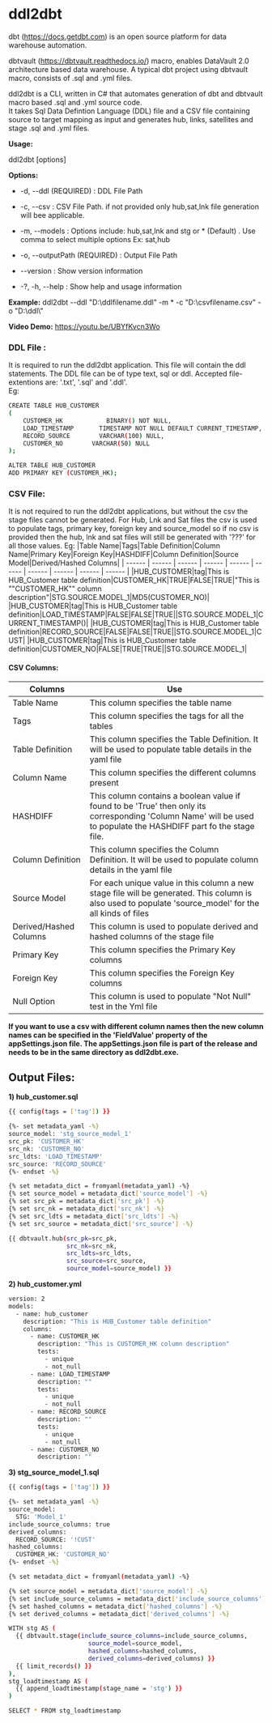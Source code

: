 # ddl2dbt
dbt (https://docs.getdbt.com) is an open source platform for data warehouse automation. 

dbtvault (https://dbtvault.readthedocs.io/) macro, enables DataVault 2.0 architecture based data warehouse.  A typical dbt project using dbtvault macro, consists of .sql and .yml files.  

ddl2dbt is a CLI, written in C# that automates generation of dbt and dbtvault macro based .sql and .yml source code.  
It takes Sql Data Defintion Language (DDL) file and a CSV file containing source to target mapping as input and generates hub, links, satellites and stage .sql and .yml files.  

**Usage:**

  ddl2dbt [options]

**Options:**

-  -d, --ddl  (REQUIRED) :                           DDL File Path

 - -c, --csv                     :                   CSV File Path. if not provided only hub,sat,lnk file generation will bee applicable.

-  -m, --models                   :             Options include: hub,sat,lnk and stg or * (Default) . Use comma to select multiple options Ex: sat,hub

-  -o, --outputPath  (REQUIRED)    :             Output File Path

-  --version                      :             Show version information

-  -?, -h, --help                  :            Show help and usage information

**Example:**
ddl2dbt --ddl "D:\ddlfilename.ddl" -m * -c "D:\csvfilename.csv" -o "D:\ddl\\" 

**Video Demo:** https://youtu.be/UBYfKvcn3Wo

### DDL File :
It is required to run the ddl2dbt application. This file will contain the ddl statements.
The DDL file can be of type text, sql or ddl.  Accepted file-extentions are: '.txt', '.sql' and '.ddl'.  
Eg:
```sh
CREATE TABLE HUB_CUSTOMER
(
	CUSTOMER_HK            BINARY() NOT NULL,
	LOAD_TIMESTAMP       TIMESTAMP NOT NULL DEFAULT CURRENT_TIMESTAMP,
	RECORD_SOURCE        VARCHAR(100) NULL,
	CUSTOMER_NO        VARCHAR(50) NULL
);

ALTER TABLE HUB_CUSTOMER
ADD PRIMARY KEY (CUSTOMER_HK);
```

### CSV File:
It is not required to run the ddl2dbt applications, but without the csv the stage files cannot be generated. For Hub, Lnk and Sat files the csv is used  to populate tags, primary key, foreign key and source_model so if no csv is provided then the hub, lnk and sat files will still be generated with '???' for all those values. 
Eg:
|Table Name|Tags|Table Definition|Column Name|Primary Key|Foreign Key|HASHDIFF|Column Definition|Source Model|Derived/Hashed Columns|
| ------ | ------ | ------ | ------ | ------ | ------ | ------ | ------ | ------ | ------ |
|HUB_CUSTOMER|tag|This is HUB_Customer table definition|CUSTOMER_HK|TRUE|FALSE|TRUE|"This is ""CUSTOMER_HK"" column description"|STG.SOURCE.MODEL_1|MD5(CUSTOMER_NO)|
|HUB_CUSTOMER|tag|This is HUB_Customer table definition|LOAD_TIMESTAMP|FALSE|FALSE|TRUE||STG.SOURCE.MODEL_1|CURRENT_TIMESTAMP()|
|HUB_CUSTOMER|tag|This is HUB_Customer table definition|RECORD_SOURCE|FALSE|FALSE|TRUE||STG.SOURCE.MODEL_1|CUST|
|HUB_CUSTOMER|tag|This is HUB_Customer table definition|CUSTOMER_NO|FALSE|TRUE|TRUE||STG.SOURCE.MODEL_1|

#### CSV Columns:
| Columns | Use |
| ------ | ------ |
| Table Name | This column specifies the table name |
| Tags | This column specifies the tags for all the tables |
| Table Definition | This column specifies the Table Definition. It will be used to populate table details in the yaml file |
| Column Name | This column specifies the different columns present |
| HASHDIFF | This column contains a boolean value if found to be 'True' then only its corresponding 'Column Name' will be used to populate the HASHDIFF part fo the stage file.
| Column Definition | This column specifies the Column Definition. It will be used to populate column details in the yaml file |
| Source Model | For each unique value in this column a new stage file will be generated. This column is also used to populate 'source_model' for the all kinds of files |
| Derived/Hashed Columns | This column is used to populate derived and hashed columns of the stage file |
| Primary Key | This column specifies the Primary Key columns |
| Foreign Key | This column specifies the Foreign Key columns |
| Null Option | This column is used to populate "Not Null" test in the Yml file |

**If  you want to use a csv with different column names then the new column names can be specified in the 'FieldValue' property of the appSettings.json file. The appSettings.json file is part of the release and needs to be in the same directory as ddl2dbt.exe.**
  
## Output Files:
**1) hub_customer.sql**
```sh
{{ config(tags = ['tag']) }}

{%- set metadata_yaml -%}
source_model: 'stg_source_model_1'
src_pk: 'CUSTOMER_HK'
src_nk: 'CUSTOMER_NO'
src_ldts: 'LOAD_TIMESTAMP'
src_source: 'RECORD_SOURCE'
{%- endset -%}

{% set metadata_dict = fromyaml(metadata_yaml) -%}
{% set source_model = metadata_dict['source_model'] -%}
{% set src_pk = metadata_dict['src_pk'] -%}
{% set src_nk = metadata_dict['src_nk'] -%}
{% set src_ldts = metadata_dict['src_ldts'] -%}
{% set src_source = metadata_dict['src_source'] -%}

{{ dbtvault.hub(src_pk=src_pk, 
                src_nk=src_nk, 
                src_ldts=src_ldts,
                src_source=src_source, 
                source_model=source_model) }}
```
**2) hub_customer.yml**
```sh
version: 2
models:
  - name: hub_customer 
    description: "This is HUB_Customer table definition"
    columns:
      - name: CUSTOMER_HK
        description: "This is CUSTOMER_HK column description"
        tests:
          - unique
          - not_null
      - name: LOAD_TIMESTAMP
        description: ""
        tests:
          - unique
          - not_null
      - name: RECORD_SOURCE
        description: ""
        tests:
          - unique
          - not_null
      - name: CUSTOMER_NO
        description: ""
```
**3) stg_source_model_1.sql**
```sh
{{ config(tags = ['tag']) }}

{%- set metadata_yaml -%}
source_model:
  STG: 'Model_1'
include_source_columns: true
derived_columns:
  RECORD_SOURCE: '!CUST'
hashed_columns:
  CUSTOMER_HK: 'CUSTOMER_NO'
{%- endset -%}

{% set metadata_dict = fromyaml(metadata_yaml) -%}

{% set source_model = metadata_dict['source_model'] -%}
{% set include_source_columns = metadata_dict['include_source_columns'] -%}
{% set hashed_columns = metadata_dict['hashed_columns'] -%}
{% set derived_columns = metadata_dict['derived_columns'] -%}

WITH stg AS (
  {{ dbtvault.stage(include_source_columns=include_source_columns,
                      source_model=source_model,
                      hashed_columns=hashed_columns,
                      derived_columns=derived_columns) }} 
  {{ limit_records() }}
),
stg_loadtimestamp AS (
  {{ append_loadtimestamp(stage_name = 'stg') }}
)

SELECT * FROM stg_loadtimestamp
```
